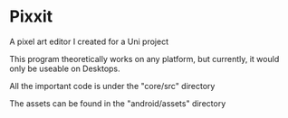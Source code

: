 # Pixxit
A pixel art editor I created for a Uni project

This program theoretically works on any platform, but currently, it would only be useable on Desktops.

All the important code is under the "core/src" directory

The assets can be found in the "android/assets" directory
